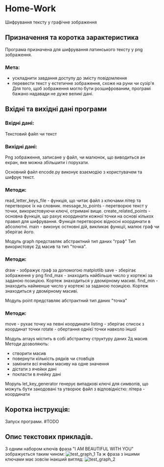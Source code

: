 # Home-Work
Шифрування тексту у графічне зображення

## Призначення та коротка зарактеристика
Програма призначена для шифрування латинського тексту у png зображення.
### Мета:
* ускладнити завдання доступу до змісту повідомлення
* перевести текст у естетичне зображення, схоже на руни чи сузір'я
Для того, щоб зображення могло бути розшифрованим, програмі бажано надавади не дуже великі дані.

## Вхідні та вихідні дані програми
### Вхідні дані:
Текстовий файл чи текст
### Вихідні дані:
Png зображення, записане у файл, чи малюнок, що виводиться ан екран, яке можна збільшити і порухати.

Основний файл encode.py виконує взаємодію з користувачем та шифрує текст.
### Методи:
read_letter_keys_file - функція, що читає файл з ключами літер та перетворює їх на словник.
message_to_points - перетворює текст у точки, використовуючи ключі, отримані вище.
create_related_points - основна функція, що рахує координати кожної точки на основі кількох правил для шифрування. Функція перетворює відносні координати в абсолютні.
main - виконує остновні дій, викликає функції, малює граф чи зберігає його.

Модуль graph представляє абстрактний тип даних "граф"
Тип використовує 2д масив та тип "точка".
### Методи:
draw - зображує граф за допомогою matplotlib
save - зберігає зображення у png
find_max - знаходить найбільше число у кортежі за заданою позицією. Кортеж знаходиться у двомірному масиві.
find_min - знаходить найменше число у кортежі за заданою позицією. Кортеж знаходиться у двомірному масиві.

Модуль point представляє абстрактний тип даних "точка"
### Методи:
move - рухає точку на певні координати
listing - зберігає список з координат точки
rotate - обертання однієї точки навколо іншої

Модуль arrays містить в собі абстрактну структуру даних 2д масив
Методи дозволяють:
* створити масив
* повернути кількість рядків чи стовбців
* замінити всі ячейки масиву на одне значення
* дістати з ячейки дані
* покласти в ячейку дані

Моруль let_key_generator генерує випадкові ключі для символів, що можуть бути закодовані та утворює файл з відповідністю: літера - координати

## Коротка інструкція:
Запуск програми.
#TODO

## Опис текстових прикладів.
З одним набором ключів фраза "I AM BEAUTIFUL WITH YOU" зображується таким чином:
![test_graph_1](https://github.com/ikonsty/Home-Work/examples/master/test_graph.png)
Та ж фраза з іншими ключами має зовсім інакший вигляд:
![test_graph_2](https://github.com/ikonsty/Home-Work/examples/master/test_graph_2.png?raw=true)
